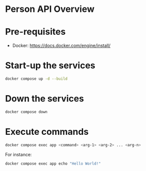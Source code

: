 # Person API Overview

# Pre-requisites

-   Docker: https://docs.docker.com/engine/install/

# Start-up the services

```sh
docker compose up -d --build
```

# Down the services

```sh
docker compose down
```

# Execute commands

```sh
docker compose exec app <command> <arg-1> <arg-2> ... <arg-n>
```

For instance:

```sh
docker compose exec app echo "Hello World!"
```
